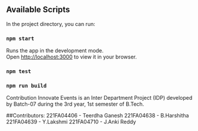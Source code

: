 

## Available Scripts

In the project directory, you can run:

### `npm start`

Runs the app in the development mode.\
Open [http://localhost:3000](http://localhost:3000) to view it in your browser.


### `npm test`


### `npm run build`
Contribution
Innovate Events is an Inter Department Project (IDP) developed by Batch-07 during the 3rd year, 1st semester of B.Tech.

##Contributors:
221FA04406 - Teerdha Ganesh
221FA04638 - B.Harshitha
221FA04639 - Y.Lakshmi
221FA04710 - J.Anki Reddy

